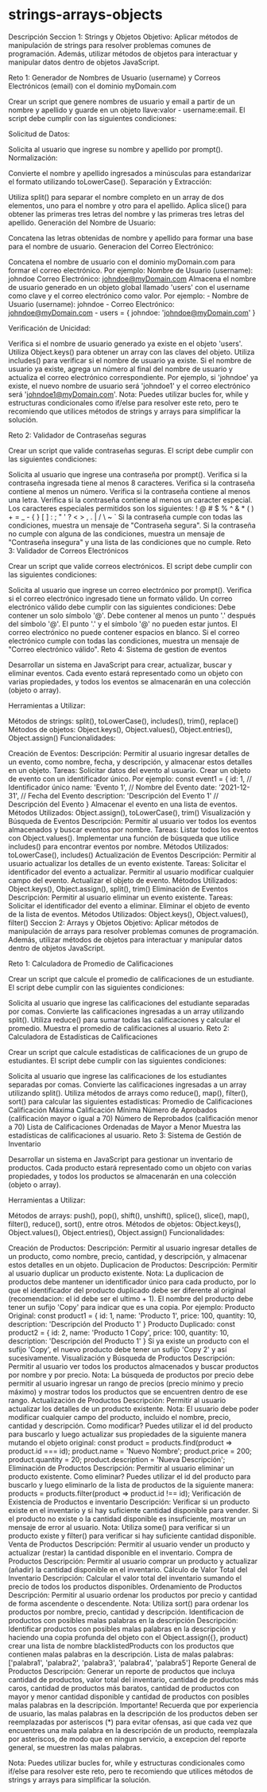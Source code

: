# strings-arrays-objects
Descripción
Seccion 1: Strings y Objetos
Objetivo: Aplicar métodos de manipulación de strings para resolver problemas comunes de programación. Además, utilizar métodos de objetos para interactuar y manipular datos dentro de objetos JavaScript.

Reto 1: Generador de Nombres de Usuario (username) y Correos Electrónicos (email) con el dominio myDomain.com

Crear un script que genere nombres de usuario y email a partir de un nombre y apellido y guarde en un objeto llave:valor - username:email. El script debe cumplir con las siguientes condiciones:

Solicitud de Datos:

Solicita al usuario que ingrese su nombre y apellido por prompt().
Normalización:

Convierte el nombre y apellido ingresados a minúsculas para estandarizar el formato utilizando toLowerCase().
Separación y Extracción:

Utiliza split() para separar el nombre completo en un array de dos elementos, uno para el nombre y otro para el apellido.
Aplica slice() para obtener las primeras tres letras del nombre y las primeras tres letras del apellido.
Generación del Nombre de Usuario:

Concatena las letras obtenidas de nombre y apellido para formar una base para el nombre de usuario.
Generacion del Correo Electrónico:

Concatena el nombre de usuario con el dominio myDomain.com para formar el correo electrónico. Por ejemplo:
Nombre de Usuario (username): johndoe
Correo Electrónico: johndoe@myDomain.com
Almacena el nombre de usuario generado en un objeto global llamado 'users' con el username como clave y el correo electrónico como valor. Por ejemplo: - Nombre de Usuario (username): johndoe - Correo Electrónico: johndoe@myDomain.com - users = { johndoe: 'johndoe@myDomain.com' }

Verificación de Unicidad:

Verifica si el nombre de usuario generado ya existe en el objeto 'users'. Utiliza Object.keys() para obtener un array con las claves del objeto. Utiliza includes() para verificar si el nombre de usuario ya existe.
Si el nombre de usuario ya existe, agrega un número al final del nombre de usuario y actualiza el correo electrónico correspondiente. Por ejemplo, si 'johndoe' ya existe, el nuevo nombre de usuario será 'johndoe1' y el correo electrónico será 'johndoe1@myDomain.com'.
Nota: Puedes utilizar bucles for, while y estructuras condicionales como if/else para resolver este reto, pero te recomiendo que utilices métodos de strings y arrays para simplificar la solución.

Reto 2: Validador de Contraseñas seguras

Crear un script que valide contraseñas seguras. El script debe cumplir con las siguientes condiciones:

Solicita al usuario que ingrese una contraseña por prompt().
Verifica si la contraseña ingresada tiene al menos 8 caracteres.
Verifica si la contraseña contiene al menos un número.
Verifica si la contraseña contiene al menos una letra.
Verifica si la contraseña contiene al menos un caracter especial. Los caracteres especiales permitidos son los siguientes: ! @ # $ % ^ & * ( ) + = _ - { } [ ] : ; " ' ? < > , . | / \ ~ `
Si la contraseña cumple con todas las condiciones, muestra un mensaje de "Contraseña segura".
Si la contraseña no cumple con alguna de las condiciones, muestra un mensaje de "Contraseña insegura" y una lista de las condiciones que no cumple.
Reto 3: Validador de Correos Electrónicos

Crear un script que valide correos electrónicos. El script debe cumplir con las siguientes condiciones:

Solicita al usuario que ingrese un correo electrónico por prompt().
Verifica si el correo electrónico ingresado tiene un formato válido. Un correo electrónico válido debe cumplir con las siguientes condiciones:
Debe contener un solo símbolo '@'.
Debe contener al menos un punto '.' después del símbolo '@'.
El punto '.' y el símbolo '@' no pueden estar juntos.
El correo electrónico no puede contener espacios en blanco.
Si el correo electrónico cumple con todas las condiciones, muestra un mensaje de "Correo electrónico válido".
Reto 4: Sistema de gestion de eventos

Desarrollar un sistema en JavaScript para crear, actualizar, buscar y eliminar eventos. Cada evento estará representado como un objeto con varias propiedades, y todos los eventos se almacenarán en una colección (objeto o array).

Herramientas a Utilizar:

Métodos de strings: split(), toLowerCase(), includes(), trim(), replace()
Métodos de objetos: Object.keys(), Object.values(), Object.entries(), Object.assign()
Funcionalidades:

Creación de Eventos:
Descripción: Permitir al usuario ingresar detalles de un evento, como nombre, fecha, y descripción, y almacenar estos detalles en un objeto.
Tareas:
Solicitar datos del evento al usuario.
Crear un objeto de evento con un identificador único. Por ejemplo:
const event1 = {
    id: 1, // Identificador único
    name: 'Evento 1', // Nombre del Evento
    date: '2021-12-31', // Fecha del Evento
    description: 'Descripción del Evento 1' // Descripción del Evento
}
Almacenar el evento en una lista de eventos.
Métodos Utilizados: Object.assign(), toLowerCase(), trim()
Visualización y Búsqueda de Eventos
Descripción: Permitir al usuario ver todos los eventos almacenados y buscar eventos por nombre.
Tareas:
Listar todos los eventos con Object.values().
Implementar una función de búsqueda que utilice includes() para encontrar eventos por nombre.
Métodos Utilizados: toLowerCase(), includes()
Actualización de Eventos
Descripción: Permitir al usuario actualizar los detalles de un evento existente.
Tareas:
Solicitar el identificador del evento a actualizar.
Permitir al usuario modificar cualquier campo del evento.
Actualizar el objeto de evento.
Métodos Utilizados: Object.keys(), Object.assign(), split(), trim()
Eliminación de Eventos
Descripción: Permitir al usuario eliminar un evento existente.
Tareas:
Solicitar el identificador del evento a eliminar.
Eliminar el objeto de evento de la lista de eventos.
Métodos Utilizados: Object.keys(), Object.values(), filter()
Seccion 2: Arrays y Objetos
Objetivo: Aplicar métodos de manipulación de arrays para resolver problemas comunes de programación. Además, utilizar métodos de objetos para interactuar y manipular datos dentro de objetos JavaScript.

Reto 1: Calculadora de Promedio de Calificaciones

Crear un script que calcule el promedio de calificaciones de un estudiante. El script debe cumplir con las siguientes condiciones:

Solicita al usuario que ingrese las calificaciones del estudiante separadas por comas.
Convierte las calificaciones ingresadas a un array utilizando split().
Utiliza reduce() para sumar todas las calificaciones y calcular el promedio.
Muestra el promedio de calificaciones al usuario.
Reto 2: Calculadora de Estadísticas de Calificaciones

Crear un script que calcule estadísticas de calificaciones de un grupo de estudiantes. El script debe cumplir con las siguientes condiciones:

Solicita al usuario que ingrese las calificaciones de los estudiantes separadas por comas.
Convierte las calificaciones ingresadas a un array utilizando split().
Utiliza métodos de arrays como reduce(), map(), filter(), sort() para calcular las siguientes estadísticas:
Promedio de Calificaciones
Calificación Máxima
Calificación Mínima
Número de Aprobados (calificación mayor o igual a 70)
Número de Reprobados (calificación menor a 70)
Lista de Calificaciones Ordenadas de Mayor a Menor
Muestra las estadísticas de calificaciones al usuario.
Reto 3: Sistema de Gestión de Inventario

Desarrollar un sistema en JavaScript para gestionar un inventario de productos. Cada producto estará representado como un objeto con varias propiedades, y todos los productos se almacenarán en una colección (objeto o array).

Herramientas a Utilizar:

Métodos de arrays: push(), pop(), shift(), unshift(), splice(), slice(), map(), filter(), reduce(), sort(), entre otros.
Métodos de objetos: Object.keys(), Object.values(), Object.entries(), Object.assign()
Funcionalidades:

Creación de Productos:
Descripción: Permitir al usuario ingresar detalles de un producto, como nombre, precio, cantidad, y descripción, y almacenar estos detalles en un objeto.
Duplicacion de Productos:
Descripción: Permitir al usuario duplicar un producto existente.
Nota: La duplicacion de productos debe mantener un identificador único para cada producto, por lo que el identificador del producto duplicado debe ser diferente al original (recomendacion: el id debe ser el ultimo + 1). El nombre del producto debe tener un sufijo 'Copy' para indicar que es una copia. Por ejemplo:
Producto Original:
const product1 = {
    id: 1,
    name: 'Producto 1',
    price: 100,
    quantity: 10,
    description: 'Descripción del Producto 1'
}
Producto Duplicado:
const product2 = {
    id: 2,
    name: 'Producto 1 Copy',
    price: 100,
    quantity: 10,
    description: 'Descripción del Producto 1'
}
Si ya existe un producto con el sufijo 'Copy', el nuevo producto debe tener un sufijo 'Copy 2' y así sucesivamente.
Visualización y Búsqueda de Productos
Descripción: Permitir al usuario ver todos los productos almacenados y buscar productos por nombre y por precio.
Nota: La búsqueda de productos por precio debe permitir al usuario ingresar un rango de precios (precio mínimo y precio máximo) y mostrar todos los productos que se encuentren dentro de ese rango.
Actualización de Productos
Descripción: Permitir al usuario actualizar los detalles de un producto existente.
Nota: El usuario debe poder modificar cualquier campo del producto, incluido el nombre, precio, cantidad y descripción. Como modificar? Puedes utilizar el id del producto para buscarlo y luego actualizar sus propiedades de la siguiente manera mutando el objeto original:
const product = products.find(product => product.id === id);
product.name = 'Nuevo Nombre';
product.price = 200;
product.quantity = 20;
product.description = 'Nueva Descripción';
Eliminación de Productos
Descripción: Permitir al usuario eliminar un producto existente. Como eliminar? Puedes utilizar el id del producto para buscarlo y luego eliminarlo de la lista de productos de la siguiente manera:
products = products.filter(product => product.id !== id);
Verificación de Existencia de Productos e inventario
Descripción: Verificar si un producto existe en el inventario y si hay suficiente cantidad disponible para vender. Si el producto no existe o la cantidad disponible es insuficiente, mostrar un mensaje de error al usuario.
Nota: Utiliza some() para verificar si un producto existe y filter() para verificar si hay suficiente cantidad disponible.
Venta de Productos
Descripción: Permitir al usuario vender un producto y actualizar (restar) la cantidad disponible en el inventario.
Compra de Productos
Descripción: Permitir al usuario comprar un producto y actualizar (añadir) la cantidad disponible en el inventario.
Cálculo de Valor Total del Inventario
Descripción: Calcular el valor total del inventario sumando el precio de todos los productos disponibles.
Ordenamiento de Productos
Descripción: Permitir al usuario ordenar los productos por precio y cantidad de forma ascendente o descendente.
Nota: Utiliza sort() para ordenar los productos por nombre, precio, cantidad y descripción.
Identificacion de productos con posibles malas palabras en la descripción
Descripción: Identificar productos con posibles malas palabras en la descripción y haciendo una copia profunda del objeto con el Object.assign({}, product) crear una lista de nombre blacklistedProducts con los productos que contienen malas palabras en la descripción.
Lista de malas palabras: ['palabra1', 'palabra2', 'palabra3', 'palabra4', 'palabra5']
Reporte General de Productos
Descripción: Generar un reporte de productos que incluya cantidad de productos, valor total del inventario, cantidad de productos más caros, cantidad de productos más baratos, cantidad de productos con mayor y menor cantidad disponible y cantidad de productos con posibles malas palabras en la descripción.
Importante! Recuerda que por experiencia de usuario, las malas palabras en la descripción de los productos deben ser reemplazadas por asteriscos (*) para evitar ofensas, asi que cada vez que encuentres una mala palabra en la descripción de un producto, reemplazala por asteriscos, de modo que en ningun servicio, a excepcion del reporte general, se muestren las malas palabras.

Nota: Puedes utilizar bucles for, while y estructuras condicionales como if/else para resolver este reto, pero te recomiendo que utilices métodos de strings y arrays para simplificar la solución.
